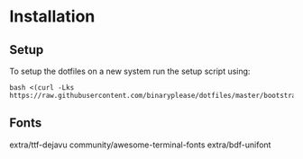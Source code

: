 # Installation

## Setup

To setup the dotfiles on a new system run the setup script using:

```
bash <(curl -Lks https://raw.githubusercontent.com/binaryplease/dotfiles/master/bootstrap.sh)
```

## Fonts
extra/ttf-dejavu
community/awesome-terminal-fonts
extra/bdf-unifont
